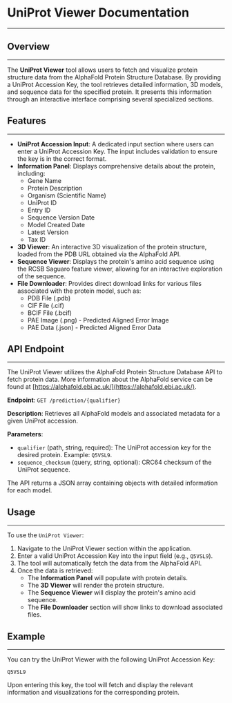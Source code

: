 # UniProt Viewer Documentation
---

## Overview
---

The **UniProt Viewer** tool allows users to fetch and visualize protein structure data from the AlphaFold Protein Structure Database. By providing a UniProt Accession Key, the tool retrieves detailed information, 3D models, and sequence data for the specified protein. It presents this information through an interactive interface comprising several specialized sections.

## Features
---
- **UniProt Accession Input**: A dedicated input section where users can enter a UniProt Accession Key. The input includes validation to ensure the key is in the correct format.
- **Information Panel**: Displays comprehensive details about the protein, including:
    - Gene Name
    - Protein Description
    - Organism (Scientific Name)
    - UniProt ID
    - Entry ID
    - Sequence Version Date
    - Model Created Date
    - Latest Version
    - Tax ID
- **3D Viewer**: An interactive 3D visualization of the protein structure, loaded from the PDB URL obtained via the AlphaFold API.
- **Sequence Viewer**: Displays the protein's amino acid sequence using the RCSB Saguaro feature viewer, allowing for an interactive exploration of the sequence.
- **File Downloader**: Provides direct download links for various files associated with the protein model, such as:
    - PDB File (.pdb)
    - CIF File (.cif)
    - BCIF File (.bcif)
    - PAE Image (.png) - Predicted Aligned Error Image
    - PAE Data (.json) - Predicted Aligned Error Data

## API Endpoint
---
The UniProt Viewer utilizes the AlphaFold Protein Structure Database API to fetch protein data. More information about the AlphaFold service can be found at [https://alphafold.ebi.ac.uk/](https://alphafold.ebi.ac.uk/).

**Endpoint**: `GET /prediction/{qualifier}`

**Description**: Retrieves all AlphaFold models and associated metadata for a given UniProt accession.

**Parameters**:
- `qualifier` (path, string, required): The UniProt accession key for the desired protein. Example: `Q5VSL9`.
- `sequence_checksum` (query, string, optional): CRC64 checksum of the UniProt sequence.

The API returns a JSON array containing objects with detailed information for each model.

## Usage
---
To use the `UniProt Viewer`:
1. Navigate to the UniProt Viewer section within the application.
2. Enter a valid UniProt Accession Key into the input field (e.g., `Q5VSL9`).
3. The tool will automatically fetch the data from the AlphaFold API.
4. Once the data is retrieved:
    - The **Information Panel** will populate with protein details.
    - The **3D Viewer** will render the protein structure.
    - The **Sequence Viewer** will display the protein's amino acid sequence.
    - The **File Downloader** section will show links to download associated files.

## Example
---
You can try the UniProt Viewer with the following UniProt Accession Key:

```
Q5VSL9
```

Upon entering this key, the tool will fetch and display the relevant information and visualizations for the corresponding protein.

